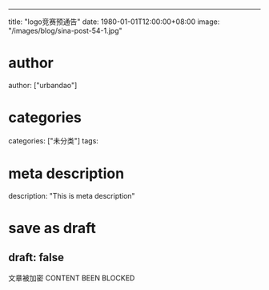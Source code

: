 
---
title: "logo竞赛预通告"
date: 1980-01-01T12:00:00+08:00
image: "/images/blog/sina-post-54-1.jpg"
# author
author: ["urbandao"]
# categories
categories: ["未分类"]
tags: 
# meta description
description: "This is meta description"
# save as draft
draft: false
---

文章被加密 CONTENT BEEN BLOCKED
